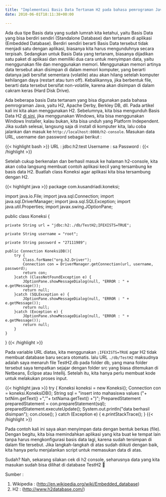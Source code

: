 ```yaml
---
title: "Implementasi Basis Data Tertanam H2 pada bahasa pemrograman Java"
date: 2010-06-01T18:11:38+00:00

---
```

Ada dua tipe Basis data yang sudah lumrah kita ketahui, yaitu Basis Data yang bisa berdiri sendiri (Standalone Database) dan tertanam di aplikasi (Embedded Database). Berdiri sendiri berarti Basis Data tersebut tidak menjadi satu dengan aplikasi, biasanya kita harus mengunduhnya secara terpisah. Sedangkan untuk Basis Data yang tertanam, biasanya dijadikan satu paket di aplikasi dan memiliki dua cara untuk menyimpan data, yaitu menggunakan file dan menggunakan memori. Menggunakan memori artinya data tersebut akan disimpan di dalam memori komputer, yang berarti datanya jadi bersifat sementara (volatile) atau akan hilang setelah komputer kehilangan daya (restart atau turn off). Kebalikannya, jika berbentuk file, berarti data tersebut bersifat non-volatile, karena akan disimpan di dalam cakram keras (Hard Disk Drive).
<!--more-->
Ada beberapa basis Data tertanam yang bisa digunakan pada bahasa pemrograman Java, yaitu H2, Apache Derby, Berkley DB, dll. Pada artikel kali ini kita akan menggunakan H2. Sebelumnya, kita bisa mengunduh Basis Data H2 [di sini](http://www.h2database.com/html/download.html), jika menggunakan Windows, kita bisa menggunakan Windows Installer, kalau bukan, kita bisa unduh yang Platform Independent. Jika sudah selesai, langsung saja di install di komputer kita, lalu coba jalankan dan masuk ke `http://localhost:8080/h2-console`. Masukan data URL, username dan password sebagai berikut :

{{< highlight bash >}}
URL : jdbc:h2:test
Username : sa 
Password : <kosongkan>
{{< /highlight >}}

Setelah cukup berkenalan dan berhasil masuk ke halaman h2-console, kita akan coba langsung membuat contoh aplikasi kecil yang tersambung ke basis data H2. Buatlah class Koneksi agar aplikasi kita bisa tersambung dengan H2.

{{< highlight java >}}
package com.kusandriadi.koneksi;

import java.io.File;
import java.sql.Connection;
import java.sql.DriverManager;
import java.sql.SQLException;
import java.util.Properties;
import javax.swing.JOptionPane;

public class Koneksi {

    private String url = "jdbc:h2:./db/TestH2;IFEXISTS=TRUE";

    private String username = "root";

    private String password = "27111989";

    public Connection KoneksiDB(){
        try {
            Class.forName("org.h2.Driver");
            Connection con = DriverManager.getConnection(url, username, password);
            return con;
        }catch (ClassNotFoundException e) {
            JOptionPane.showMessageDialog(null, "ERROR : " + e.getMessage());
            return null;
        }catch (SQLException e) {
            JOptionPane.showMessageDialog(null, "ERROR : " + e.getMessage());
            return null;
        }catch (Exception e) {
            JOptionPane.showMessageDialog(null, "ERROR : " + e.getMessage());
            return null;
        }
    }
}
{{< /highlight >}}

Pada variable URL diatas, kita menggunakan `;IFEXISTS=TRUE` agar H2 tidak membuat database baru secara otomatis. lalu URL `./db/TestH2` maksudnya adalah saya menaruh file TestH2.db pada folder db, yang mana folder tersebut saya tempatkan sejajar dengan folder src yang biasa ditemukan di Netbeans, Eclipse atau Intellij. Setelah itu, kita hanya perlu membuat kode untuk melakukan proses input.

{{< highlight java >}}
try {
    Koneksi koneksi = new Koneksi();
    Connection con = koneksi.KoneksiDB();
    String sql = "insert into mahasiswa values ("+ txtNim.getText() +",'"+ txtNama.getText() +")";
    PreparedStatement preparedStatement = con.prepareStatement(sql);
    preparedStatement.executeUpdate();
    System.out.println("data berhasil disimpan");
    con.close();
} catch (Exception e) {
    e.printStackTrace();
}
{{< /highlight >}}

Pada contoh kali ini saya akan menyimpan data dengan bentuk berkas (file). Dengan begitu, kita bisa memindahkan aplikasi yang kita buat ke tempat lain tanpa harus mengkonfigurasi basis data lagi, karena sudah tersimpan di dalam file tersebut. Jika langkah-langkah di atas sudah diikuti dengan baik, kita hanya perlu menjalankan script untuk memasukan data di atas.

Sudah? Nah, sekarang silakan cek di h2 console, seharusnya data yang kita masukan sudah bisa dilihat di database TestH2 🙂

Sumber :
  1. Wikipedia : (http://en.wikipedia.org/wiki/Embedded_database)
  2. H2 : (http://www.h2database.com/)